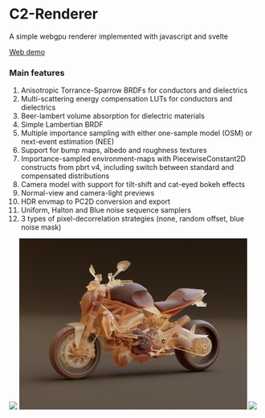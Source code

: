 # C2-Renderer

A simple webgpu renderer implemented with javascript and svelte

[Web demo](https://domenicobrz.github.io/webgl/projects/c2-renderer/)

### Main features

1. Anisotropic Torrance-Sparrow BRDFs for conductors and dielectrics
2. Multi-scattering energy compensation LUTs for conductors and dielectrics
3. Beer-lambert volume absorption for dielectric materials
4. Simple Lambertian BRDF
5. Multiple importance sampling with either one-sample model (OSM) or next-event estimation (NEE)
6. Support for bump maps, albedo and roughness textures
7. Importance-sampled environment-maps with PiecewiseConstant2D constructs from pbrt v4, including switch between standard and compensated distributions
8. Camera model with support for tilt-shift and cat-eyed bokeh effects
9. Normal-view and camera-light previews
10. HDR envmap to PC2D conversion and export
11. Uniform, Halton and Blue noise sequence samplers
12. 3 types of pixel-decorrelation strategies (none, random offset, blue noise mask)

<img src="screenshots/1.png" width="90%" />
<img src="screenshots/3.png" width="90%" />
<img src="screenshots/2.png" width="90%" />
